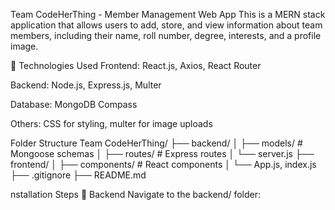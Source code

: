 Team CodeHerThing - Member Management Web App
This is a MERN stack application that allows users to add, store, and view information about team members, including their name, roll number, degree, interests, and a profile image.

🔧 Technologies Used
Frontend: React.js, Axios, React Router

Backend: Node.js, Express.js, Multer

Database: MongoDB Compass

Others: CSS for styling, multer for image uploads

Folder Structure
Team CodeHerThing/
├── backend/
│   ├── models/            # Mongoose schemas
│   ├── routes/            # Express routes
│   └── server.js
├── frontend/
│   ├── components/        # React components
│   └── App.js, index.js
├── .gitignore
├── README.md


nstallation Steps
🔹 Backend
Navigate to the backend/ folder:

